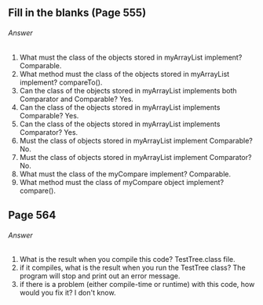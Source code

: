 ## Fill in the blanks (Page 555)
###### Answer

1. What must the class of the objects stored in myArrayList implement? Comparable.
2. What method must the class of the objects stored in myArrayList implement? compareTo().
3. Can the class of the objects stored in myArrayList implements both Comparator and Comparable? Yes.
4. Can the class of the objects stored in myArrayList implements Comparable? Yes.
5. Can the class of the objects stored in myArrayList implements Comparator? Yes.
6. Must the class of objects stored in myArrayList implement Comparable? No.
7. Must the class of objects stored in myArrayList implement Comparator? No.
8. What must the class of the myCompare implement? Comparable.
9. What method must the class of myCompare object implement? compare().

## Page 564
###### Answer

1. What is the result when you compile this code? TestTree.class file.
2. if it compiles, what is the result when you run the TestTree class? The program will stop and print out an error message.
3. if there is a problem (either compile-time or runtime) with this code, how would you fix it? I don't know.



